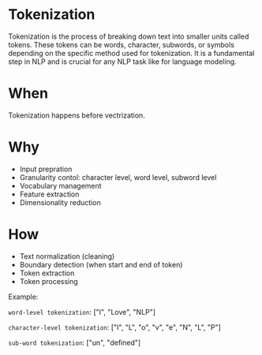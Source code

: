 # Tokenization
Tokenization is the process of breaking down text into smaller units called tokens. These tokens can be words, character, subwords, or symbols depending on the specific method used for tokenization. It is a fundamental step in NLP and is crucial for any NLP task like for language modeling.

# When
Tokenization happens before vectrization.

# Why
- Input prepration
- Granularity contol: character level, word level, subword level
- Vocabulary management
- Feature extraction
- Dimensionality reduction

# How
- Text normalization (cleaning)
- Boundary detection (when start and end of token)
- Token extraction
- Token processing

Example:

`word-level tokenization`: ["I", "Love", "NLP"]

`character-level tokenization`: ["I", "L", "o", "v", "e", "N", "L", "P"]

`sub-word tokenization`: ["un", "defined"]
